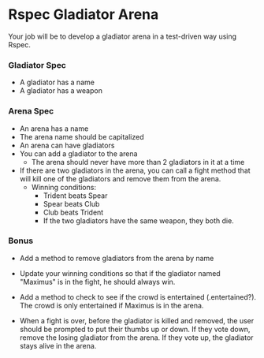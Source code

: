 # Rspec Gladiator Arena

Your job will be to develop a gladiator arena in a test-driven way using Rspec.

### Gladiator Spec

* A gladiator has a name
* A gladiator has a weapon

### Arena Spec

* An arena has a name
* The arena name should be capitalized
* An arena can have gladiators
* You can add a gladiator to the arena
  * The arena should never have more than 2 gladiators in it at a time
* If there are two gladiators in the arena, you can call a fight method that will kill one of the gladiators and remove them from the arena.
  * Winning conditions:
    * Trident beats Spear
    * Spear beats Club
    * Club beats Trident
    * If the two gladiators have the same weapon, they both die.

### Bonus

* Add a method to remove gladiators from the arena by name

* Update your winning conditions so that if the gladiator named "Maximus" is in the fight, he should always win.

* Add a method to check to see if the crowd is entertained (.entertained?). The crowd is only entertained if Maximus is in the arena.

* When a fight is over, before the gladiator is killed and removed, the user should be prompted to put their thumbs up or down. If they vote down, remove the losing gladiator from the arena. If they vote up, the gladiator stays alive in the arena.



